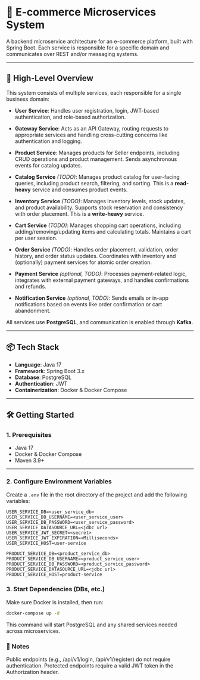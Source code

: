 # 🛒 E-commerce Microservices System

A backend microservice architecture for an e-commerce platform, built with Spring Boot. Each service is responsible for a specific domain and communicates over REST and/or messaging systems.

---

## 🚀 High-Level Overview

This system consists of multiple services, each responsible for a single business domain:

- **User Service**: Handles user registration, login, JWT-based authentication, and role-based authorization.
- **Gateway Service**: Acts as an API Gateway, routing requests to appropriate services and handling cross-cutting concerns like authentication and logging.
- **Product Service**: Manages products for Seller endpoints, including CRUD operations and product management. Sends asynchronous events for catalog updates.

- **Catalog Service** *(TODO)*: Manages product catalog for user-facing queries, including product search, filtering, and sorting. This is a **read-heavy** service and consumes product events.
- **Inventory Service** *(TODO)*: Manages inventory levels, stock updates, and product availability. Supports stock reservation and consistency with order placement. This is a **write-heavy** service.
- **Cart Service** *(TODO)*: Manages shopping cart operations, including adding/removing/updating items and calculating totals. Maintains a cart per user session.
- **Order Service** *(TODO)*: Handles order placement, validation, order history, and order status updates. Coordinates with inventory and (optionally) payment services for atomic order creation.

- **Payment Service** *(optional, TODO)*: Processes payment-related logic, integrates with external payment gateways, and handles confirmations and refunds.
- **Notification Service** *(optional, TODO)*: Sends emails or in-app notifications based on events like order confirmation or cart abandonment.

All services use **PostgreSQL**, and communication is enabled through **Kafka**.

---

## 📦 Tech Stack

- **Language**: Java 17
- **Framework**: Spring Boot 3.x
- **Database**: PostgreSQL
- **Authentication**: JWT
- **Containerization**: Docker & Docker Compose

---

## 🛠️ Getting Started

### 1. Prerequisites

- Java 17
- Docker & Docker Compose
- Maven 3.9+

---

### 2. Configure Environment Variables

Create a `.env` file in the root directory of the project and add the following variables:

```env
USER_SERVICE_DB=<user_service_db>
USER_SERVICE_DB_USERNAME=<user_service_user>
USER_SERVICE_DB_PASSWORD=<user_service_password>
USER_SERVICE_DATASOURCE_URL=<jdbc url>
USER_SERVICE_JWT_SECRET=<secret>
USER_SERVICE_JWT_EXPIRATION=<Milliseconds>
USER_SERVICE_HOST=user-service

PRODUCT_SERVICE_DB=<product_service_db>
PRODUCT_SERVICE_DB_USERNAME=<product_service_user>
PRODUCT_SERVICE_DB_PASSWORD=<product_service_password>
PRODUCT_SERVICE_DATASOURCE_URL=<jdbc url>
PRODUCT_SERVICE_HOST=product-service
```
### 3. Start Dependencies (DBs, etc.)

Make sure Docker is installed, then run:
```bash
docker-compose up -d
```
This command will start PostgreSQL and any shared services needed across microservices.


### 📄 Notes
Public endpoints (e.g., /api/v1/login, /api/v1/register) do not require authentication.
Protected endpoints require a valid JWT token in the Authorization header.
